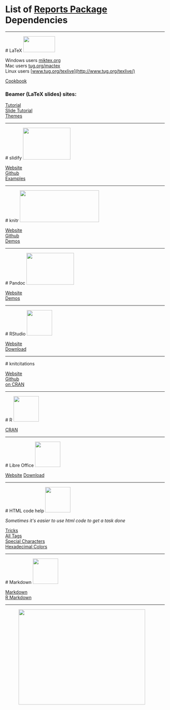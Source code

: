# List of [Reports Package](https://github.com/trinker/reports) Dependencies



<hr>
# LaTeX
<a href="http://www.latex-project.org/"><img src="http://www.cec-2009.org/files/submission/LaTeXLogo.png" width="100" height="50"></a>


Windows users [miktex.org](http://miktex.org/)     
Mac users [tug.org/mactex](http://tug.org/mactex/)     
Linux users [www.tug.org/texlive](http://www.tug.org/texlive/) 

[Cookbook](http://www.personal.ceu.hu/tex/cookbook.html)

### Beamer (LaTeX slides) sites:    
[Tutorial](http://www.math.umbc.edu/~rouben/beamer/)     
[Slide Tutorial](http://www.uncg.edu/cmp/reu/presentations/Charles%20Batts%20-%20Beamer%20Tutorial.pdf)       
[Themes](http://deic.uab.es/~iblanes/beamer_gallery/)    
<hr>
# slidify 
<a href="https://github.com/ramnathv/slidify"><img src="http://ramnathv.github.com/slidifyExamples/examples/io2012/assets/img/slidify_logo.png" width="150" height="100"></a>


[Website](http://ramnathv.github.io/slidify/)     
[Github](https://github.com/ramnathv/slidify)     
[Examples](https://github.com/ramnathv/slidifyexamples)    
<hr>
# knitr 
<a href="http://yihui.name/knitr/"><img src="http://i.imgur.com/zy6wB.png" width="250" height="100"></a>


[Website](http://yihui.name/knitr/)     
[Github](https://github.com/yihui/knitr)     
[Demos](http://yihui.name/knitr/demos)    
<hr>
# Pandoc
<a href="http://johnmacfarlane.net/pandoc/"><img src="http://www.uniquesquared.com/blog/wp-content/uploads/2011/03/swiss-army-knife.jpg" width="150" height="100"></a>


[Website](http://johnmacfarlane.net/pandoc/)       
[Demos](http://johnmacfarlane.net/pandoc/demos.html) 
<hr>
# RStudio
<a href="http://www.rstudio.com/"><img src="http://www.osxtoy.com/wp-content/uploads/2011/03/RStudio_logo.png" width="80" height="80"></a>


[Website](http://www.rstudio.com/)       
[Download](http://www.rstudio.com/ide/download/) 
<hr>
# knitcitations

[Website](http://carlboettiger.info/2012/05/30/knitcitations.html)     
[Github](https://github.com/cboettig/knitcitations)     
[on CRAN](http://cran.r-project.org/web/packages/knitcitations/)  
<hr>
# R
<a href="http://cran.us.r-project.org/"><img src="http://www.thinkr.spatialfiltering.com/images/Rlogo.png" width="80" height="80"></a>

   
[CRAN](http://cran.us.r-project.org/)  
<hr>
# Libre Office
<a href="http://www.libreoffice.org/"><img src="http://coolasgeek.com/wp-content/uploads/2013/02/libreofficelogo.png" width="80" height="80"></a>

   
[Website](http://www.libreoffice.org/) 
[Download](http://www.libreoffice.org/download)
<hr>
# HTML code help
<a href="http://www.w3schools.com/html/html5_intro.asp"><img src="http://upload.wikimedia.org/wikipedia/commons/2/25/HTML5_Shiny_Icon.svg" width="80" height="80"></a>

*Sometimes it's easier to use html code to get a task done*    

[Tricks](http://wuhzzles.deviantart.com/journal/HTML-Text-Codes-Tips-and-Tricks-for-dA-214210259)    
[All Tags](http://www.w3schools.com/tags/tag_phrase_elements.asp)       
[Special Characters](http://www.utexas.edu/learn/html/spchar.html)    
[Hexadecimal Colors](http://www.pagetutor.com/common/bgcolors1536.html)    
<hr>
# Markdown
<a href="http://daringfireball.net/projects/markdown/"><img src="http://daringfireball.net/graphics/logos/" width="80" height="80"></a>

  

[Markdown](http://daringfireball.net/projects/markdown/)     
[R Markdown](http://www.rstudio.com/ide/docs/authoring/using_markdown)     

<hr>
<div style="width:420px;margin:auto;">
    <p><a href="https://github.com/trinker/reports"><img src="https://dl.dropboxusercontent.com/u/61803503/packages/reports.PNG" width="400" height="300"></a></p>
</div>



